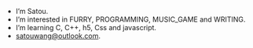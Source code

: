 - I’m Satou.
- I’m interested in FURRY, PROGRAMMING, MUSIC_GAME and WRITING.
- I’m learning C, C++, h5, Css and javascript.
- satouwang@outlook.com.

<!---
Sucrostasis/Sucrostasis is a ✨ special ✨ repository because its `README.md` (this file) appears on your GitHub profile.
You can click the Preview link to take a look at your changes.
--->
